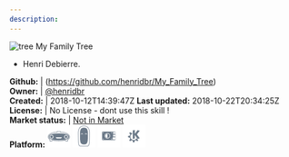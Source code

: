 ```yaml
---
description: 
---
```

![tree](https://github.com/henridbr/Skill_Family_Learning/blob/master/images/arbre1.jpg) My Family Tree

* Henri Debierre.

**Github:** | (https://github.com/henridbr/My_Family_Tree)  
**Owner:** | [@henridbr](https://github.com/henridbr)  
**Created:** | 2018-10-12T14:39:47Z  **Last updated:** 2018-10-22T20:34:25Z  
**License:** | No License - dont use this skill !  
**Market status:** | [Not in Market](https://market.mycroft.ai/skill/)  
**Platform:**   ![](.gitbook/assets/mark-1-icon.png)  ![](.gitbook/assets/mark-2-icon.png)  ![](.gitbook/assets/picroft-icon.png)  ![](.gitbook/assets/kde.png)   

